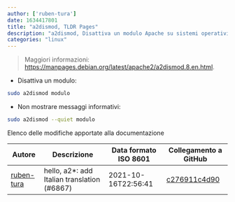 ```yaml
---
author: ['ruben-tura']
date: 1634417801
title: "a2dismod, TLDR Pages"
description: "a2dismod, Disattiva un modulo Apache su sistemi operativi basati su Debian."
categories: "linux"
---
```

> Maggiori informazioni: <https://manpages.debian.org/latest/apache2/a2dismod.8.en.html>.

- Disattiva un modulo:

```bash
sudo a2dismod modulo
```

- Non mostrare messaggi informativi:

```bash
sudo a2dismod --quiet modulo
```
Elenco delle modifiche apportate alla documentazione


Autore | Descrizione | Data formato ISO 8601 | Collegamento a GitHub
------|-----|-----|-----
[ruben-tura](mailto:64353994+ruben-tura@users.noreply.github.com) | hello, a2*: add Italian translation (#6867) | 2021-10-16T22:56:41 | [c276911c4d90](https://github.com/tldr-pages/tldr/commit/c276911c4d9087838e94a896d1733efdc3267bc2)

